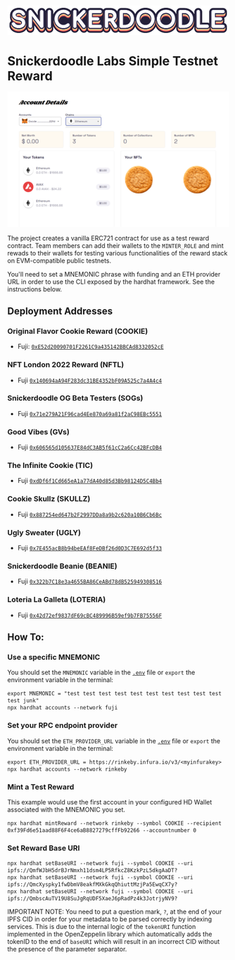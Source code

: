 ![Test Rewards](https://github.com/SnickerdoodleLabs/Snickerdoodle-Theme-Light/blob/main/snickerdoodle_horizontal_notab.png?raw=true)

# Snickerdoodle Labs Simple Testnet Reward

![Data Wallet](/assets/wallet-visualization.png)

The project creates a vanilla ERC721 contract for use as a test reward contract. Team members can add their wallets to the `MINTER_ROLE` and 
mint rewads to their wallets for testing various functionalities of the reward stack on EVM-compatible public testnets. 

You'll need to set a MNEMONIC phrase with funding and an ETH provider URL in order to use the CLI exposed by the hardhat framework. See the 
instructions below.

## Deployment Addresses

### Original Flavor Cookie Reward (COOKIE)

- Fuji: [`0xE52d20090701F2261C9a435142BBCAd8332052cE`](https://testnet.snowtrace.io/address/0xE52d20090701F2261C9a435142BBCAd8332052cE)

### NFT London 2022 Reward (NFTL)

- Fuji [`0x140694aA94F283dc31BE4352bF09A525c7a4A4c4`](https://testnet.snowtrace.io/address/0x140694aA94F283dc31BE4352bF09A525c7a4A4c4)

### Snickerdoodle OG Beta Testers (SOGs)

- Fuji [`0x71e279A21F96cad4Ee870a69a81f2aC98EBc5551`](https://testnet.snowtrace.io/address/0x71e279A21F96cad4Ee870a69a81f2aC98EBc5551)

### Good Vibes (GVs)

- Fuji [`0x606565d105637E84dC3AB5f61cC2a6Cc42BFcDB4`](https://testnet.snowtrace.io/address/0x606565d105637E84dC3AB5f61cC2a6Cc42BFcDB4)

### The Infinite Cookie (TIC)

- Fuji [`0xdDf6f1Cd665eA1a77dA40d85d3Bb98124D5C4Bb4`](https://testnet.snowtrace.io/address/0xdDf6f1Cd665eA1a77dA40d85d3Bb98124D5C4Bb4)

### Cookie Skullz (SKULLZ)

- Fuji [`0x887254ed647b2F2997DDa8a9b2c620a10B6Cb6Bc`](https://testnet.snowtrace.io/address/0x887254ed647b2F2997DDa8a9b2c620a10B6Cb6Bc)

### Ugly Sweater (UGLY)

- Fuji [`0x7E455acB8b94beEAf8FeDBf26d0D3C7E692d5f33`](https://testnet.snowtrace.io/address/0x7E455acB8b94beEAf8FeDBf26d0D3C7E692d5f33)

### Snickerdoodle Beanie (BEANIE)

- Fuji [`0x322b7C18e3a4655BA86CeABd78dB525949308516`](https://testnet.snowtrace.io/address/0x322b7C18e3a4655BA86CeABd78dB525949308516)

### Loteria La Galleta (LOTERIA)

- Fuji [`0x42d72ef9837dF69cBC489996B59ef9b7FB75556F`](https://testnet.snowtrace.io/address/0x42d72ef9837dF69cBC489996B59ef9b7FB75556F)

## How To:

### Use a specific MNEMONIC

You should set the `MNEMONIC` variable in the [`.env`](https://www.npmjs.com/package/dotenv) file or `export` the environment variable in the terminal:

```shell
export MNEMONIC = "test test test test test test test test test test test junk"
npx hardhat accounts --network fuji
```

### Set your RPC endpoint provider

You should set the `ETH_PROVIDER_URL` variable in the [`.env`](https://www.npmjs.com/package/dotenv) file or `export` the environment variable in the terminal:

```shell
export ETH_PROVIDER_URL = https://rinkeby.infura.io/v3/<myinfurakey>
npx hardhat accounts --network rinkeby
```

### Mint a Test Reward

This example would use the first account in your configured HD Wallet associated with the MNEMONIC you set.

```shell
npx hardhat mintReward --network rinkeby --symbol COOKIE --recipient 0xf39Fd6e51aad88F6F4ce6aB8827279cffFb92266 --accountnumber 0
```

### Set Reward Base URI

```shell
npx hardhat setBaseURI --network fuji --symbol COOKIE --uri ipfs://QmfWJbH5drBJrNmxh11dsm4LP5RfkcZ8KzkPzL5dkgAaDT?
npx hardhat setBaseURI --network fuji --symbol COOKIE --uri ipfs://QmcXyspky1fwDbmV8eakfMXkGkqQhiuttMzjPa5EwqCX7y?
npx hardhat setBaseURI --network fuji --symbol COOKIE --uri ipfs://QmbscAuTV19U8SuJgRqUDF5XaeJ6pRadPz4k3JotrjyNV9?
```

IMPORTANT NOTE: 
You need to put a question mark, `?`, at the end of your IPFS CID in order for your metadata to be parsed correctly
by indexing services. This is due to the internal logic of the `tokenURI` function implemented in the OpenZeppelin 
library which automatically adds the tokenID to the end of `baseURI` which will result in an incorrect CID without
the presence of the parameter separator. 